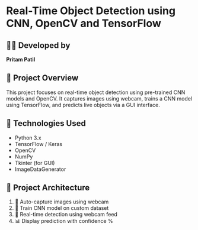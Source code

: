 # Real-Time Object Detection using CNN, OpenCV and TensorFlow

## 👨‍💻 Developed by
**Pritam Patil** 

## 🧠 Project Overview
This project focuses on real-time object detection using pre-trained CNN models and OpenCV. It captures images using webcam, trains a CNN model using TensorFlow, and predicts live objects via a GUI interface.

## 🔧 Technologies Used
- Python 3.x  
- TensorFlow / Keras  
- OpenCV  
- NumPy  
- Tkinter (for GUI)  
- ImageDataGenerator  

## 🧱 Project Architecture
1. 📸 Auto-capture images using webcam  
2. 🧠 Train CNN model on custom dataset  
3. 🎯 Real-time detection using webcam feed  
4. 📊 Display prediction with confidence %  


